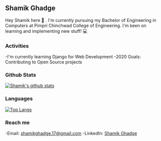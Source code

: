 ## Shamik Ghadge

Hey Shamik here :wave: . I'm currently pursuing my Bachelor of Engineering in Computers at Pimpri Chinchwad College of Engineering.
I'm keen on learning and implementing new stuff! :computer:

### Activities

-I'm currently learning Django for Web Development
-2020 Goals: Contributing to Open Source projects 

### Github Stats

[![Shamik's github stats](https://github-readme-stats.vercel.app/api?username=ShamikG17&show_icons=true)](https://github.com/anuraghazra/github-readme-stats)

### Languages

[![Top Langs](https://github-readme-stats.vercel.app/api/top-langs/?username=ShamikG17&layout=compact)](https://github.com/anuraghazra/github-readme-stats)

### Reach me

-Email: shamikghadge.17@gmail.com
-LinkedIn: [Shamik Ghadge](https://www.linkedin.com/in/shamik-ghadge-701513180/)

    